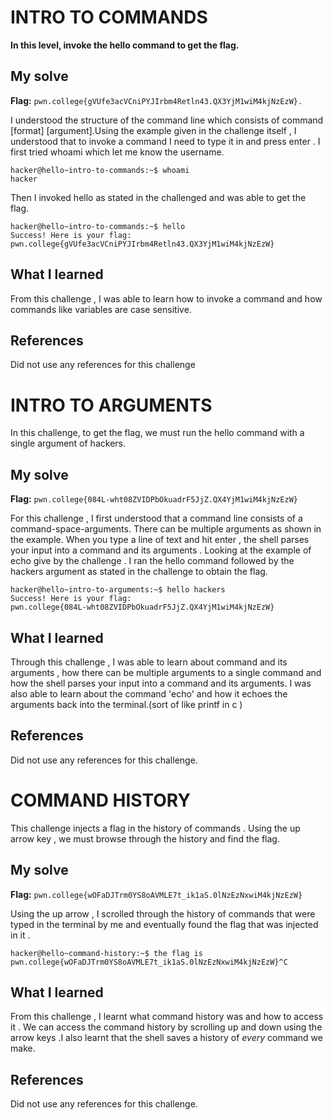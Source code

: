 # INTRO TO COMMANDS
**In this level, invoke the hello command to get the flag.**

## My solve
**Flag:** `pwn.college{gVUfe3acVCniPYJIrbm4Retln43.QX3YjM1wiM4kjNzEzW}.`

I understood the structure of the command line which consists of command [format] [argument].Using the example given in the challenge itself , I understood that to invoke a command I need to type it in and press enter . I first tried whoami which let me know the username.

```
hacker@hello~intro-to-commands:~$ whoami
hacker
```
Then I invoked hello as stated in the challenged and was able to get the flag.
```
hacker@hello~intro-to-commands:~$ hello
Success! Here is your flag:
pwn.college{gVUfe3acVCniPYJIrbm4Retln43.QX3YjM1wiM4kjNzEzW}
```

## What I learned
From this challenge , I was able to learn how to invoke a command and how commands like variables are case sensitive.

## References 
Did not use any references for this challenge


# INTRO TO ARGUMENTS
In this challenge, to get the flag, we must run the hello command  with a single argument of hackers.

## My solve
**Flag:** `pwn.college{084L-wht08ZVIDPbOkuadrF5JjZ.QX4YjM1wiM4kjNzEzW}`

For this challenge , I first understood that a command line consists of a command-space-arguments. There can be multiple arguments as shown in the example. When you type a line of text and hit enter , the shell parses your input into a command and its arguments . Looking at the example of echo give by the challenge . I ran the hello command followed by the hackers argument as stated in the challenge to obtain the flag.
```
hacker@hello~intro-to-arguments:~$ hello hackers
Success! Here is your flag:
pwn.college{084L-wht08ZVIDPbOkuadrF5JjZ.QX4YjM1wiM4kjNzEzW}
```

## What I learned
Through this challenge , I was able to learn about command and its arguments , how there can be multiple arguments to a single command and how the shell parses your input into a command and its arguments.
I was also able to learn about the command 'echo' and how it echoes the arguments back into the terminal.(sort of like printf in c )


## References 
Did not use any references for this challenge.

# COMMAND HISTORY
This challenge injects a flag in the history of commands . Using the up arrow key , we must browse through the history and find the flag.

## My solve
**Flag:** `pwn.college{wOFaDJTrm0YS8oAVMLE7t_ik1aS.0lNzEzNxwiM4kjNzEzW}`

Using the up arrow , I scrolled through the history of commands that were typed in the terminal by me and eventually found the flag that was injected in it .

```
hacker@hello~command-history:~$ the flag is pwn.college{wOFaDJTrm0YS8oAVMLE7t_ik1aS.0lNzEzNxwiM4kjNzEzW}^C
```

## What I learned
From this challenge , I learnt what command history was and how to access it . We can access the command history by scrolling up and down using the arrow keys .I also learnt that the shell saves a history of *every* command we make.

## References 
Did not use any references for this challenge.
